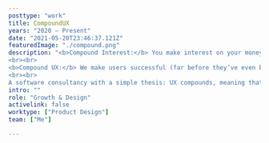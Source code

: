 ```yaml
---
posttype: "work"
title: CompoundUX
years: "2020 – Present"
date: "2021-05-20T23:46:37.121Z"  
featuredImage: "./compound.png"
description: "<b>Compound Interest:</b> You make interest on your money, then you make even more interest on the combination of your money and previous interest. Repeat ad infinitum. Einstein called it the most powerful force in the universe.
<br><br>
<b>Compound UX:</b> We make users successful (far before they’ve even bought our product), then we make them even more successful based on the snowballing nature of previous successes.
<br><br>
A software consultancy with a simple thesis: UX compounds, meaning that successful user experiences (and conversions) come not from additive steps, but from <b>multiplicative</b> and <b>exponential</b> ones."
intro: ""
role: "Growth & Design"
activelink: false
worktype: ["Product Design"]
team: ["Me"]

---
```



